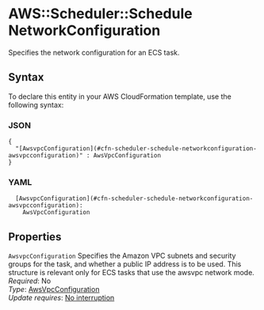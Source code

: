 # AWS::Scheduler::Schedule NetworkConfiguration<a name="aws-properties-scheduler-schedule-networkconfiguration"></a>

Specifies the network configuration for an ECS task\.

## Syntax<a name="aws-properties-scheduler-schedule-networkconfiguration-syntax"></a>

To declare this entity in your AWS CloudFormation template, use the following syntax:

### JSON<a name="aws-properties-scheduler-schedule-networkconfiguration-syntax.json"></a>

```
{
  "[AwsvpcConfiguration](#cfn-scheduler-schedule-networkconfiguration-awsvpcconfiguration)" : AwsVpcConfiguration
}
```

### YAML<a name="aws-properties-scheduler-schedule-networkconfiguration-syntax.yaml"></a>

```
  [AwsvpcConfiguration](#cfn-scheduler-schedule-networkconfiguration-awsvpcconfiguration): 
    AwsVpcConfiguration
```

## Properties<a name="aws-properties-scheduler-schedule-networkconfiguration-properties"></a>

`AwsvpcConfiguration`  <a name="cfn-scheduler-schedule-networkconfiguration-awsvpcconfiguration"></a>
Specifies the Amazon VPC subnets and security groups for the task, and whether a public IP address is to be used\. This structure is relevant only for ECS tasks that use the awsvpc network mode\.  
*Required*: No  
*Type*: [AwsVpcConfiguration](aws-properties-scheduler-schedule-awsvpcconfiguration.md)  
*Update requires*: [No interruption](https://docs.aws.amazon.com/AWSCloudFormation/latest/UserGuide/using-cfn-updating-stacks-update-behaviors.html#update-no-interrupt)